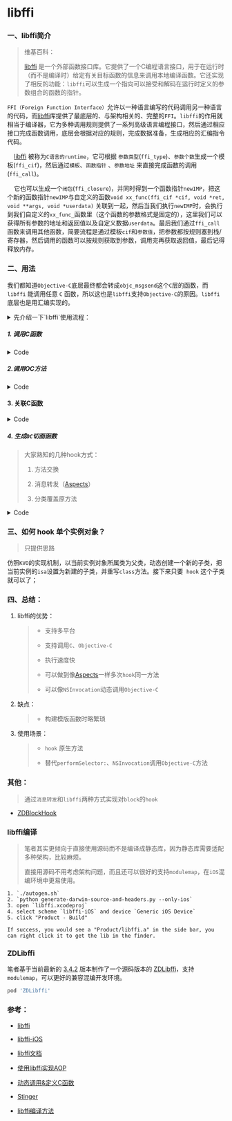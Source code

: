 # libffi

### 一、libffi简介

>  维基百科： 
>
> [libffi](https://github.com/libffi/libffi) 是一个外部函数接口库。它提供了一个C编程语言接口，用于在运行时（而不是编译时）给定有关目标函数的信息来调用本地编译函数。它还实现了相反的功能：`libffi`可以生成一个指向可以接受和解码在运行时定义的参数组合的函数的指针。

`FFI（Foreign Function Interface）`允许以一种语言编写的代码调用另一种语言的代码，而[libffi](https://github.com/libffi/libffi)库提供了最底层的、与架构相关的、完整的`FFI`。`libffi`的作用就相当于编译器，它为多种调用规则提供了一系列高级语言编程接口，然后通过相应接口完成函数调用，底层会根据对应的规则，完成数据准备，生成相应的汇编指令代码。

    [libffi](https://github.com/libffi/libffi) 被称为`C语言的runtime`，它可根据 `参数类型`(`ffi_type`)、`参数个数`生成一个模板(`ffi_cif`)，然后通过`模板`、`函数指针` 、`参数地址` 来直接完成函数的调用(`ffi_call`)。

    它也可以生成一个`闭包`(`ffi_closure`)，并同时得到一个函数指针`newIMP`，把这个新的函数指针`newIMP`与自定义的函数`void xx_func(ffi_cif *cif, void *ret, void **args, void *userdata)` 关联到一起，然后当我们执行`newIMP`时，会执行到我们自定义的`xx_func_`函数里（这个函数的参数格式是固定的），这里我们可以获得所有参数的地址和返回值以及自定义数据`userdata`。最后我们通过`ffi_call`函数来调用其他函数，简要流程是通过模板`cif`和`参数值`，把参数都按规则塞到栈/寄存器，然后调用的函数可以按规则获取到参数，调用完再获取返回值，最后记得释放内存。

### 二、用法

我们都知道`Objective-C`底层最终都会转成`objc_msgsend`这个`C`层的函数，而 `libffi` 能调用任意 `C` 函数，所以这也是`libffi`支持`Objective-C`的原因。`libffi`底层也是用汇编实现的。

<details close>
<summary> 先介绍一下`libffi`使用流程： </summary>

```c
//1. 生成参数类型列表
根据方法签名获取参数类型，然后转换成`ffi_type`类型

//2. 创建函数模版
ffi_status ffi_prep_cif(ffi_cif *cif,
            ffi_abi abi,
            unsigned int nargs,
            ffi_type *rtype,
            ffi_type **atypes);

//3. 如果需要用到切面，用下面函数生成一个`ffi_closure`闭包，否则直接执行第5步
void *ffi_closure_alloc(size_t size, void **code);
//4. 生成一个函数指针，并把闭包和函数指针绑定到函数模版上
ffi_status ffi_prep_closure_loc(ffi_closure*,
              ffi_cif *,
              void (*fun)(ffi_cif*,void*,void**,void*), //cif指针、返回值、参数列表、user_data
              void *user_data,    
              void*codeloc);    // 函数指针，执行函数实体

//5. 调用函数
void ffi_call(ffi_cif *cif,
          void (*fn)(void),
          void *rvalue,
          void **avalue);

//6. 在合适的时机释放`ffi_closure`
ffi_closure_free(void *)
```

</details>


##### 1. 调用C函数

<details>
<summary> Code </summary>

```c
int cFunc(int a , int b) {
    int x = a + b;
    return x;
}

- (void)testCallCFunc {
    ffi_cif cif;
    ffi_type *argTypes[] = {&ffi_type_sint, &ffi_type_sint};
    ffi_prep_cif(&cif, FFI_DEFAULT_ABI, 2, &ffi_type_sint, argTypes);

    int a = 123;
    int b = 456;
    void *args[] = {&a, &b};
    int retValue;
    ffi_call(&cif, (void *)cFunc, &retValue, args);
}
```

</details>


##### 2.调用OC方法

<details close>
<summary> Code </summary>

```objectivec
// 直接调用OC方法
- (void)testCallObjc {
    SEL selector = @selector(a:b:c:);
    NSMethodSignature *signature = [self methodSignatureForSelector:selector];

    ffi_cif cif;
    ffi_type *argTypes[] = {&ffi_type_pointer, &ffi_type_pointer, &ffi_type_sint, &ffi_type_pointer, &ffi_type_pointer};
    ffi_prep_cif(&cif, FFI_DEFAULT_ABI, (uint32_t)signature.numberOfArguments, &ffi_type_pointer, argTypes);

    NSInteger arg1 = 100;
    NSString *arg2 = @"hello";
    id arg3 = NSObject.class;
    void *args[] = {&self, &selector, &arg1, &arg2, &arg3};
    __unsafe_unretained id ret = nil;
    IMP func = [self methodForSelector:selector];
    ffi_call(&cif, func, &ret, args);
    NSLog(@"===== %@", ret);
}

- (id)a:(NSInteger)a b:(NSString *)b c:(NSObject *)c {
    NSString *ret = [NSString stringWithFormat:@"%zd + %@ + %@", a, b, c];
    NSLog(@"result = %@", ret);
    return ret;
}
```

</details>


#### 3. 关联C函数

<details close>
<summary> Code </summary>

```c
static void bindCFunc(ffi_cif *cif, int *ret, void **args, void *userdata) {
    struct UserData ud = *(struct UserData *)userdata;
    *ret = 999;
    printf("==== %s, %d\n", ud.c, *(int *)ret);

    //ffi_call(cif, ud.imp, ret, args); //再调用此方法会进入死循环
}

- (void)testBindCFunc {
    ffi_cif cif;
    ffi_type *argTypes[] = {&ffi_type_sint, &ffi_type_sint, &ffi_type_sint};
    ffi_prep_cif(&cif, FFI_DEFAULT_ABI, 3, &ffi_type_sint, argTypes);

    // 新定义一个C函数指针
    int(*newCFunc)(int, int, int);
    ffi_closure *cloure = ffi_closure_alloc(sizeof(ffi_closure), (void *)&newCFunc);
    struct UserData userdata = {"圣诞快乐", 8888, newCFunc};
    // 将newCFunc与bingCFunc关联
    ffi_status status = ffi_prep_closure_loc(cloure, &cif, (void *)bindCFunc, &userdata, newCFunc);
    if (status != FFI_OK) {
        NSLog(@"新函数指针生成失败");
        return;
    }

    int ret = newCFunc(11, 34, 24);
    printf("********** %d\n", ret);

    ffi_closure_free(cloure);
}
```

</details>


##### 4. 生成`OC`切面函数

>  大家熟知的几种hook方式：
> 
> 1. 方法交换
> 
> 2. 消息转发（[Aspects](https://github.com/steipete/Aspects)）
> 
> 3. 分类覆盖原方法

<details close>
<summary> Code </summary>

```objectivec
static void zdfunc(ffi_cif *cif, void *ret, void **args, void *userdata) {
    ZDFfiHookInfo *info = (__bridge ZDFfiHookInfo *)userdata;

    // 打印参数
    NSMethodSignature *methodSignature = info.signature;
    NSInteger beginIndex = 2;
    if (info.isBlock) {
        beginIndex = 1;
    }
    for (NSInteger i = beginIndex; i < methodSignature.numberOfArguments; ++i) {
        id argValue = ZD_ArgumentAtIndex(methodSignature, ret, args, userdata, i);
        NSLog(@"arg ==> index: %ld, value: %@", i, argValue);
    }

    // 根据cif (函数原型，函数指针，返回值内存指针，函数参数) 调用这个函数
    ffi_call(&(info->_cif), info->_originalIMP, ret, args);
}

- (void)testHookOC {
    SEL selector = @selector(x:y:z:);
    NSMethodSignature *signature = [self methodSignatureForSelector:selector];
    IMP originIMP = [self methodForSelector:selector];


    ffi_type *argTypes[] = {&ffi_type_pointer, &ffi_type_pointer, &ffi_type_sint, &ffi_type_pointer, &ffi_type_pointer};

    ffi_cif cif;
    ffi_prep_cif(&cif, FFI_DEFAULT_ABI, (uint32_t)signature.numberOfArguments, &ffi_type_pointer, argTypes);

    IMP newIMP = NULL;
    ffi_closure *cloure = ffi_closure_alloc(sizeof(ffi_closure), (void *)&newIMP);
    ZDFfiHookInfo *info = ({
        ZDFfiHookInfo *model = ZDFfiHookInfo.new;
        model->_cif = cif;
        model->_argTypes = argTypes;
        model->_closure = cloure;
        model->_originalIMP = originIMP;
        model->_newIMP = newIMP;
        model.signature = signature;
        model;
    });
    ffi_status status = ffi_prep_closure_loc(cloure, &cif, zdfunc, (__bridge void *)info, newIMP);
    if (status != FFI_OK) {
        NSLog(@"新函数指针生成失败");
        return;
    }

    //替换实现
    Method method = class_getInstanceMethod(self.class, selector);
    method_setImplementation(method, newIMP);

    NSInteger arg1 = 100;
    NSString *arg2 = @"Zero.D.Saber";
    id arg3 = @(909090);
    [self x:arg1 y:arg2 z:arg3];
}

- (id)x:(NSInteger)a y:(NSString *)b z:(id)c {
    NSString *ret = [NSString stringWithFormat:@"%zd + %@ + %@", a, b, c];
    NSLog(@"result = %@", ret);
    return ret;
}
```

</details>


### 三、如何 hook 单个实例对象？

> 只提供思路

仿照`KVO`的实现机制，以当前实例对象所属类为父类，动态创建一个新的子类，把当前实例的`isa`设置为新建的子类，并重写`class`方法。接下来只要  `hook` 这个子类就可以了；

### 四、总结：

1. libffi的优势：
   
   > + 支持多平台
   > 
   > + 支持调用`C`、`Objective-C`
   > 
   > + 执行速度快
   > 
   > + 可以做到像[Aspects](https://github.com/steipete/Aspects)一样多次`hook`同一方法
   > 
   > + 可以像`NSInvocation`动态调用`Objective-C`

2. 缺点：
   
   > + 构建模版函数时略繁琐

3. 使用场景：
   
   > + `hook` 原生方法
   > 
   > + 替代`performSelector:`、`NSInvocation`调用`Objective-C`方法

### 其他：

> 通过`消息转发`和`libffi`两种方式实现对`block`的`hook`

+ [ZDBlockHook](https://github.com/faimin/ZDBlockHook)

### libffi编译

> 笔者其实更倾向于直接使用源码而不是编译成静态库，因为静态库需要适配多种架构，比较麻烦。
>
> 直接用源码不用考虑架构问题，而且还可以很好的支持`modulemap`，在`iOS`混编环境中更易使用。

```shell
1. `./autogen.sh`
2. `python generate-darwin-source-and-headers.py --only-ios`
3. open `libffi.xcodeproj`
4. select scheme `libffi-iOS` and device `Generic iOS Device`
5. click "Product - Build"

If success, you would see a "Product/libffi.a" in the side bar, you can right click it to get the lib in the finder.
```

### ZDLibffi

笔者基于当前最新的 [3.4.2](https://github.com/libffi/libffi/releases/tag/v3.4.2) 版本制作了一个源码版本的 [ZDLibffi](https://github.com/faimin/ZDLibffi_iOS)，支持`modulemap`，可以更好的兼容混编开发环境。

```ruby
pod 'ZDLibffi'
```

### 参考：

- [libffi](https://github.com/libffi/libffi)

- [libffi-iOS](https://github.com/sunnyxx/libffi-iOS)

- [libffi文档](http://www.chiark.greenend.org.uk/doc/libffi-dev/html/Index.html#Index)

- [使用libffi实现AOP](https://juejin.im/post/5a600d20518825732c539622)

- [动态调用&定义C函数](https://www.jianshu.com/p/92d4c06223e7)

- [Stinger](https://github.com/eleme/Stinger)

- [libffi编译方法](https://github.com/libffi/libffi/issues/510#issuecomment-654689416)
